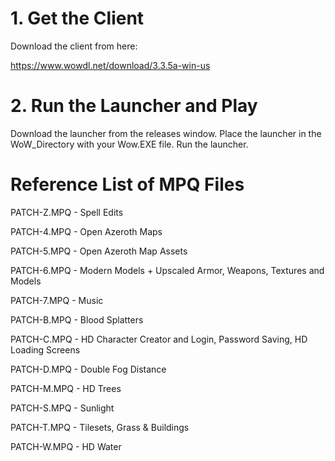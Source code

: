 # 1. Get the Client
Download the client from here:

https://www.wowdl.net/download/3.3.5a-win-us

# 2. Run the Launcher and Play
Download the launcher from the releases window.
Place the launcher in the WoW_Directory with your Wow.EXE file. 
Run the launcher.

# Reference List of MPQ Files
PATCH-Z.MPQ - Spell Edits

PATCH-4.MPQ - Open Azeroth Maps

PATCH-5.MPQ - Open Azeroth Map Assets

PATCH-6.MPQ - Modern Models + Upscaled Armor, Weapons, Textures and Models

PATCH-7.MPQ - Music

PATCH-B.MPQ - Blood Splatters

PATCH-C.MPQ - HD Character Creator and Login, Password Saving, HD Loading Screens

PATCH-D.MPQ - Double Fog Distance

PATCH-M.MPQ - HD Trees

PATCH-S.MPQ - Sunlight

PATCH-T.MPQ - Tilesets, Grass & Buildings

PATCH-W.MPQ - HD Water

